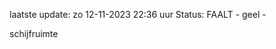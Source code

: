 laatste update: 
zo 12-11-2023 22:36   uur 
Status: FAALT - geel - 
<div class="service Y">schijfruimte</div>